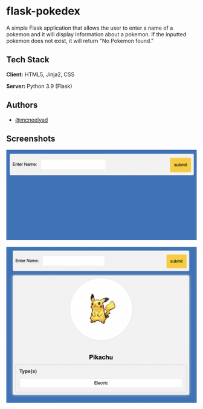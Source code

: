 
# flask-pokedex 

A simple Flask application that allows the user to enter a name
of a pokemon and it will display information about a pokemon. 
If the inputted pokemon does not exist, it will return 
"No Pokemon found." 

## Tech Stack

**Client:** HTML5, Jinja2, CSS

**Server:** Python 3.9 (Flask)

  
## Authors

- [@mcneelyad](https://www.github.com/mcneelyad)

  
## Screenshots

![Search Page](./static/images/search_page.png)

![Search Reaults](./static/images/search_results.png)